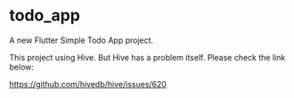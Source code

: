 # todo_app

A new Flutter Simple Todo App project.

This project using Hive. But Hive has a problem itself. Please check the link below:

https://github.com/hivedb/hive/issues/620